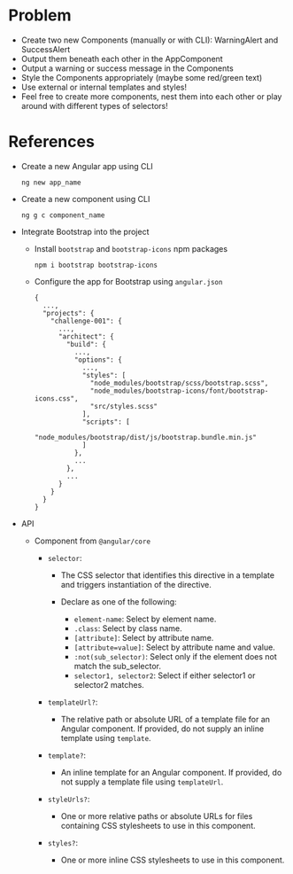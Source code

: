 # Problem

- Create two new Components (manually or with CLI): WarningAlert and SuccessAlert
- Output them beneath each other in the AppComponent
- Output a warning or success message in the Components
- Style the Components appropriately (maybe some red/green text)
- Use external or internal templates and styles!
- Feel free to create more components, nest them into each other or play around with different types of selectors!

# References

- Create a new Angular app using CLI

  ```
  ng new app_name
  ```

- Create a new component using CLI
  ```
  ng g c component_name
  ```
- Integrate Bootstrap into the project

  - Install `bootstrap` and `bootstrap-icons` npm packages
    ```
    npm i bootstrap bootstrap-icons
    ```
  - Configure the app for Bootstrap using `angular.json`

    ```
    {
      ...,
      "projects": {
        "challenge-001": {
          ...,
          "architect": {
            "build": {
              ...,
              "options": {
                ...,
                "styles": [
                  "node_modules/bootstrap/scss/bootstrap.scss",
                  "node_modules/bootstrap-icons/font/bootstrap-icons.css",
                  "src/styles.scss"
                ],
                "scripts": [
                  "node_modules/bootstrap/dist/js/bootstrap.bundle.min.js"
                ]
              },
              ...
            },
            ...
          }
        }
      }
    }

    ```

- API

  - Component from `@angular/core`

    - `selector`:

      - The CSS selector that identifies this directive in a template and triggers instantiation of the directive.
      - Declare as one of the following:

        - `element-name`: Select by element name.
        - `.class`: Select by class name.
        - `[attribute]`: Select by attribute name.
        - `[attribute=value]`: Select by attribute name and value.
        - `:not(sub_selector)`: Select only if the element does not match the sub_selector.
        - `selector1, selector2`: Select if either selector1 or selector2 matches.

    - `templateUrl?`:
      - The relative path or absolute URL of a template file for an Angular component. If provided, do not supply an inline template using `template`.
    - `template?`:
      - An inline template for an Angular component. If provided, do not supply a template file using `templateUrl`.
    - `styleUrls?`:
      - One or more relative paths or absolute URLs for files containing CSS stylesheets to use in this component.
    - `styles?`:
      - One or more inline CSS stylesheets to use in this component.
